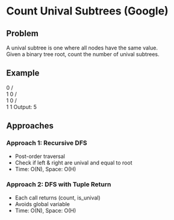 # Count Unival Subtrees (Google)

## Problem
A unival subtree is one where all nodes have the same value.  
Given a binary tree root, count the number of unival subtrees.

## Example
  0
 / \
1   0
   / \
  1   0
 / \
1   1
Output: 5

## Approaches
### Approach 1: Recursive DFS
- Post-order traversal
- Check if left & right are unival and equal to root
- Time: O(N), Space: O(H)

### Approach 2: DFS with Tuple Return
- Each call returns (count, is_unival)
- Avoids global variable
- Time: O(N), Space: O(H)
